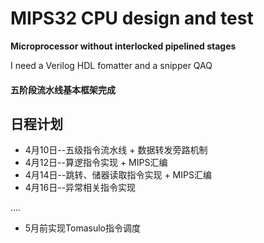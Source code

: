 # MIPS32 CPU design and test

**Microprocessor without interlocked pipelined stages**

I need a Verilog HDL fomatter and a snipper QAQ

#### 五阶段流水线基本框架完成

##  日程计划

+ 4月10日--五级指令流水线 + 数据转发旁路机制
+ 4月12日--算逻指令实现 + MIPS汇编
+ 4月14日--跳转、储器读取指令实现 + MIPS汇编
+ 4月16日--异常相关指令实现

....

+ 5月前实现Tomasulo指令调度

